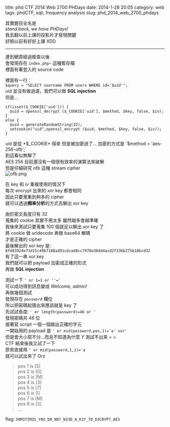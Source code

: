 title: phd CTF 2014 Web 2700 PHDays 
date: 2014-1-28 20:05
category: web
tags: phdCTF, sqli, frequency analysis
slug: phd_2014_web_2700_phdays

其實題目全名是  
*stand back, we have PHDays!*  
我去翻以前上課的投影片才發現關鍵  
好險以前有好好上課 XDD  
* * *

連到網頁經過檢查以後  
會發現存在 `index.php~` 這種暫存檔  
裡面有著登入的 source code  

裡面有一行：  
`$query = "SELECT username FROM users WHERE id='$uid'";`  
uid 並沒有做過濾，我們可以做 **SQL injection**  
但是...  

```
if(isset($_COOKIE['uid'])) {
  $uid = openssl_decrypt ($_COOKIE['uid'], $method, $key, false, $iv);
}
else {
  $uid = generateRandomString(32);
  setcookie("uid",openssl_encrypt ($uid, $method, $key, false, $iv));
}
```

uid 是從 *$_COOKIE* 得來  
但是被加密過了...  
加密的方式是 `$method = 'aes-256-ofb';`  
到這看似無解了  
AES 256 目前還沒有一個很有效率的演算法來破解  
但是仔細研究 ofb 這種 stream cipher  
![ofb.png]({filename}/images/phd_2014_phdays_1.png)  

在 key 和 iv 重複使用的情況下  
每次 encrypt 出來的 xor key 都會相同  
因此只要蒐集到夠多的 cipher  
就可以透過**頻率分析**的方式去解出 xor key  

由於密文長度只有 32  
蒐集的 cookie 其實不用太多 雖然越多會越準確  
我後來測試只要蒐集 100 個就足以解出 xor key 了  
將 cookie 做 urldecode 再做 base64 解碼  
才是正確的 cipher  
最後解出的 xor key 是: `8fd8392de73d15c49b7188ad91cdcad8cc7978e304d4acd2f336b275b18bcd32`  
有了這一串 xor key  
我們就可以把 payload 加密成正確的形式  
再做 **SQL injection**  

測試一下 `' or 1=1 or ''='`  
可以成功得到訊息變成 *Welcome, admin!*  
再做幾個測試  
發現存在 `password` 欄位  
所以把密碼給猜出來應該就是 key 了  
先試試長度: `' or length(password)=46 or '`  
發現密碼共 46 位  
接著寫 script 一個一個踹出正確的字元  
一開始用的 payload 是 `' or mid(password,pos,1)='a' xor'`  
但是會大小寫不分...而且不知道為什麼 *Y* 測試不出來 = =  
CTF 結束後我又試了一下  
原來直接用 `' or mid(password,1,1)='a`  
就可以試出來了 Orz  

> pos 1 is [5]  
> pos 2 is [0]  
> pos 3 is [M]  
> pos 4 is [3]  
> pos 5 is [7]  
> pos 6 is [I]  
> pos 7 is [M]  
> pos 8 is [3]  
> ...  

flag: `50M37IM35_Y0U_D0_N07_N33D_A_K3Y_70_D3CRYP7_AES`  
